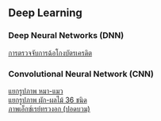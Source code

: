 ## Deep Learning

### Deep Neural Networks (DNN)
[การตรวจจับการฉ้อโกงบัตรเครดิต](https://github.com/beachratchata/Mini_Projects/blob/main/Deep%20Learning/Credit_Card_Fraud_Detection.ipynb)

### Convolutional Neural Network (CNN)
[แยกรูปภาพ หมา-แมว](https://github.com/beachratchata/Mini_Projects/blob/main/Deep%20Learning/Cat_Dog_CNN.ipynb)\
[แยกรูปภาพ ผัก-ผลไม้ 36 ชนิด](https://github.com/beachratchata/Mini_Projects/blob/main/Deep%20Learning/Fruit_Vegetable_CNN.ipynb)\
[ภาพเอ็กซ์เรย์ทรวงอก (ปอดบวม)](https://github.com/beachratchata/Mini_Projects/blob/main/Deep%20Learning/Pneumonia_CNN.ipynb)
